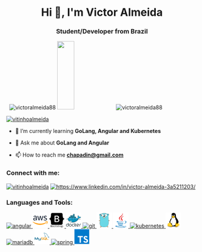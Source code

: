 <h1 align="center">Hi 👋, I'm Victor Almeida</h1>
<h3 align="center">Student/Developer from Brazil</h3>

<p>&nbsp;
<img height="180em" width="34%"  src="https://github-readme-stats.vercel.app/api?username=victoralmeida88&show_icons=true&theme=dark&include_all_commits=true&count_private=true&locale=en" alt="victoralmeida88" />
<img height="180em" width="30%" src="https://github-readme-stats.vercel.app/api/top-langs/?username=victoralmeida88&layout=compact&langs_count=7&theme=dark"/>
<img height="180em" width="34%" src="https://github-readme-streak-stats.herokuapp.com/?user=victoralmeida88&theme=dark" alt="victoralmeida88" /></p>

<p align="left"> <a href="https://twitter.com/vitinhoalmeida" target="blank"><img src="https://img.shields.io/twitter/follow/vitinhoalmeida?logo=twitter&style=for-the-badge" alt="vitinhoalmeida" /></a> </p>

- 🌱 I’m currently learning **GoLang, Angular and Kubernetes**

- 💬 Ask me about **GoLang and Angular**

- 📫 How to reach me **chapadin@gmail.com**

<h3 align="left">Connect with me:</h3>
<p align="left">
<a href="https://twitter.com/vitinhoalmeida" target="blank"><img align="center" src="https://raw.githubusercontent.com/rahuldkjain/github-profile-readme-generator/master/src/images/icons/Social/twitter.svg" alt="vitinhoalmeida" height="30" width="40" /></a>
<a href="https://www.linkedin.com/in/victor-almeida-3a5211203/" target="blank"><img align="center" src="https://raw.githubusercontent.com/rahuldkjain/github-profile-readme-generator/master/src/images/icons/Social/linked-in-alt.svg" alt="https://www.linkedin.com/in/victor-almeida-3a5211203/" height="30" width="40" /></a>
</p>

<h3 align="left">Languages and Tools:</h3>
<p align="left"> <a href="https://angular.io" target="_blank" rel="noreferrer"> <img src="https://angular.io/assets/images/logos/angular/angular.svg" alt="angular" width="40" height="40"/> </a> <a href="https://aws.amazon.com" target="_blank" rel="noreferrer"> <img src="https://raw.githubusercontent.com/devicons/devicon/master/icons/amazonwebservices/amazonwebservices-original-wordmark.svg" alt="aws" width="40" height="40"/> </a> <a href="https://getbootstrap.com" target="_blank" rel="noreferrer"> <img src="https://raw.githubusercontent.com/devicons/devicon/master/icons/bootstrap/bootstrap-plain-wordmark.svg" alt="bootstrap" width="40" height="40"/> </a> <a href="https://www.docker.com/" target="_blank" rel="noreferrer"> <img src="https://raw.githubusercontent.com/devicons/devicon/master/icons/docker/docker-original-wordmark.svg" alt="docker" width="40" height="40"/> </a> <a href="https://git-scm.com/" target="_blank" rel="noreferrer"> <img src="https://www.vectorlogo.zone/logos/git-scm/git-scm-icon.svg" alt="git" width="40" height="40"/> </a> <a href="https://golang.org" target="_blank" rel="noreferrer"> <img src="https://raw.githubusercontent.com/devicons/devicon/master/icons/go/go-original.svg" alt="go" width="40" height="40"/> </a> <a href="https://www.java.com" target="_blank" rel="noreferrer"> <img src="https://raw.githubusercontent.com/devicons/devicon/master/icons/java/java-original.svg" alt="java" width="40" height="40"/> </a> <a href="https://kubernetes.io" target="_blank" rel="noreferrer"> <img src="https://www.vectorlogo.zone/logos/kubernetes/kubernetes-icon.svg" alt="kubernetes" width="40" height="40"/> </a> <a href="https://www.linux.org/" target="_blank" rel="noreferrer"> <img src="https://raw.githubusercontent.com/devicons/devicon/master/icons/linux/linux-original.svg" alt="linux" width="40" height="40"/> </a> <a href="https://mariadb.org/" target="_blank" rel="noreferrer"> <img src="https://www.vectorlogo.zone/logos/mariadb/mariadb-icon.svg" alt="mariadb" width="40" height="40"/> </a> <a href="https://www.mysql.com/" target="_blank" rel="noreferrer"> <img src="https://raw.githubusercontent.com/devicons/devicon/master/icons/mysql/mysql-original-wordmark.svg" alt="mysql" width="40" height="40"/> </a> <a href="https://spring.io/" target="_blank" rel="noreferrer"> <img src="https://www.vectorlogo.zone/logos/springio/springio-icon.svg" alt="spring" width="40" height="40"/> </a> <a href="https://www.typescriptlang.org/" target="_blank" rel="noreferrer"> <img src="https://raw.githubusercontent.com/devicons/devicon/master/icons/typescript/typescript-original.svg" alt="typescript" width="40" height="40"/> </a> </p>

